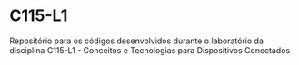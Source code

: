 # C115-L1
Repositório para os códigos desenvolvidos durante o laboratório da disciplina C115-L1 - Conceitos e Tecnologias para Dispositivos Conectados
